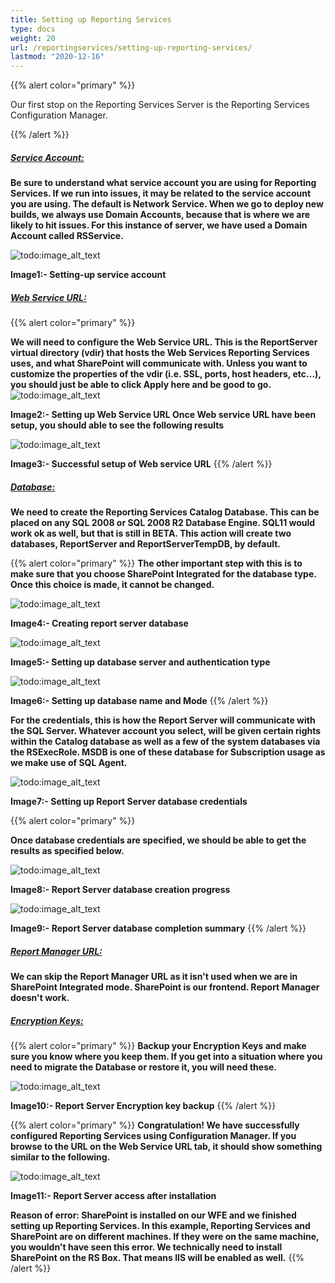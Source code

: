 ```yaml
---
title: Setting up Reporting Services
type: docs
weight: 20
url: /reportingservices/setting-up-reporting-services/
lastmod: "2020-12-16"
---
```


{{% alert color="primary" %}}

Our first stop on the Reporting Services Server is the Reporting Services Configuration Manager.

{{% /alert %}}

##### <ins>**Service Account:**

**Be sure to understand what service account you are using for Reporting Services. If we run into issues, it may be related to the service account you are using. The default is Network Service. When we go to deploy new builds, we always use Domain Accounts, because that is where we are likely to hit issues. For this instance of server, we have used a Domain Account called RSService.**

![todo:image_alt_text](setting-up-reporting-services_1.png)

**Image1:- Setting-up service account**

##### <ins>**Web Service URL:**
{{% alert color="primary" %}}

**We will need to configure the Web Service URL. This is the ReportServer virtual directory (vdir) that hosts the Web Services Reporting Services uses, and what SharePoint will communicate with. Unless you want to customize the properties of the vdir (i.e. SSL, ports, host headers, etc…), you should just be able to click Apply here and be good to go.**
![todo:image_alt_text](setting-up-reporting-services_2.png)

**Image2:- Setting up Web Service URL Once Web service URL have been setup, you should able to see the following results**

![todo:image_alt_text](setting-up-reporting-services_3.png)

**Image3:- Successful setup of Web service URL**
{{% /alert %}}

##### <ins>**Database:**

**We need to create the Reporting Services Catalog Database. This can be placed on any SQL 2008 or SQL 2008 R2 Database Engine. SQL11 would work ok as well, but that is still in BETA. This action will create two databases, ReportServer and ReportServerTempDB, by default.**

{{% alert color="primary" %}}
**The other important step with this is to make sure that you choose SharePoint Integrated for the database type. Once this choice is made, it cannot be changed.**

![todo:image_alt_text](setting-up-reporting-services_4.png)

**Image4:- Creating report server database**

![todo:image_alt_text](setting-up-reporting-services_5.png)

**Image5:- Setting up database server and authentication type**

![todo:image_alt_text](setting-up-reporting-services_6.png)

**Image6:- Setting up database name and Mode**
{{% /alert %}}

**For the credentials, this is how the Report Server will communicate with the SQL Server. Whatever account you select, will be given certain rights within the Catalog database as well as a few of the system databases via the RSExecRole. MSDB is one of these database for Subscription usage as we make use of SQL Agent.**

![todo:image_alt_text](setting-up-reporting-services_7.png)

**Image7:- Setting up Report Server database credentials**

{{% alert color="primary" %}}

**Once database credentials are specified, we should be able to get the results as specified below.**

![todo:image_alt_text](setting-up-reporting-services_8.png)

**Image8:- Report Server database creation progress**

![todo:image_alt_text](setting-up-reporting-services_9.png)

**Image9:- Report Server database completion summary**
{{% /alert %}}

##### <ins>**Report Manager URL:**

**We can skip the Report Manager URL as it isn't used when we are in SharePoint Integrated mode. SharePoint is our frontend. Report Manager doesn't work.**

##### <ins>**Encryption Keys:**
{{% alert color="primary" %}}
**Backup your Encryption Keys and make sure you know where you keep them. If you get into a situation where you need to migrate the Database or restore it, you will need these.**

![todo:image_alt_text](setting-up-reporting-services_10.png)

**Image10:- Report Server Encryption key backup**
{{% /alert %}}

{{% alert color="primary" %}}
**Congratulation! We have successfully configured Reporting Services using Configuration Manager. If you browse to the URL on the Web Service URL tab, it should show something similar to the following.**

![todo:image_alt_text](setting-up-reporting-services_11.png)

**Image11:- Report Server access after installation**

**Reason of error: SharePoint is installed on our WFE and we finished setting up Reporting Services. In this example, Reporting Services and SharePoint are on different machines. If they were on the same machine, you wouldn't have seen this error. We technically need to install SharePoint on the RS Box. That means IIS will be enabled as well.**
{{% /alert %}}

